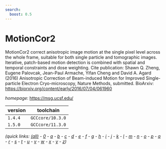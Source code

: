 ```yaml
---
search:
  boost: 0.5
---
```

# MotionCor2

MotionCor2 correct anisotropic image motion at the single pixel level across the whole frame, suitable for both single particle and tomographic images. Iterative, patch-based motion detection is combined with spatial and temporal constraints and dose weighting.  Cite publication: Shawn Q. Zheng, Eugene Palovcak, Jean-Paul Armache, Yifan Cheng and David A. Agard (2016) Anisotropic Correction of Beam-induced Motion for Improved Single-particle Electron Cryo-microscopy, Nature Methods, submitted. BioArxiv: https://biorxiv.org/content/early/2016/07/04/061960

*homepage*: <https://msg.ucsf.edu/>

version | toolchain
--------|----------
``1.4.4`` | ``GCCcore/10.3.0``
``1.5.0`` | ``GCCcore/11.3.0``


*(quick links: [(all)](../index.md) - [0](../0/index.md) - [a](../a/index.md) - [b](../b/index.md) - [c](../c/index.md) - [d](../d/index.md) - [e](../e/index.md) - [f](../f/index.md) - [g](../g/index.md) - [h](../h/index.md) - [i](../i/index.md) - [j](../j/index.md) - [k](../k/index.md) - [l](../l/index.md) - [m](../m/index.md) - [n](../n/index.md) - [o](../o/index.md) - [p](../p/index.md) - [q](../q/index.md) - [r](../r/index.md) - [s](../s/index.md) - [t](../t/index.md) - [u](../u/index.md) - [v](../v/index.md) - [w](../w/index.md) - [x](../x/index.md) - [y](../y/index.md) - [z](../z/index.md))*

